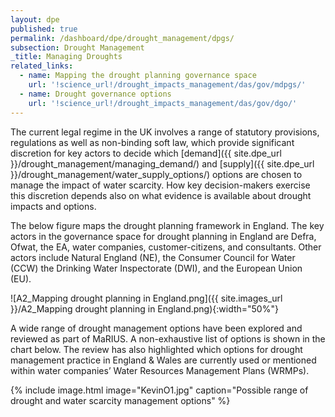 ```yaml
---
layout: dpe
published: true
permalink: /dashboard/dpe/drought_management/dpgs/
subsection: Drought Management
_title: Managing Droughts
related_links:
  - name: Mapping the drought planning governance space
    url: '!science_url!/drought_impacts_management/das/gov/mdpgs/'
  - name: Drought governance options
    url: '!science_url!/drought_impacts_management/das/gov/dgo/'
---
```

The current legal regime in the UK involves a range of statutory provisions, regulations as well as non-binding soft law, which provide significant discretion for key actors to decide which [demand]({{ site.dpe_url }}/drought_management/managing_demand/) and [supply]({{ site.dpe_url }}/drought_management/water_supply_options/) options are chosen to manage the impact of water scarcity. How key decision-makers exercise this discretion depends also on what evidence is available about drought impacts and options.

The below figure maps the drought planning framework in England. The key actors in the governance space for drought planning in England are Defra, Ofwat, the EA, water companies, customer-citizens, and consultants. Other actors include Natural England (NE), the Consumer Council for Water (CCW) the Drinking Water Inspectorate (DWI), and the European Union (EU). 

![A2_Mapping drought planning in England.png]({{ site.images_url }}/A2_Mapping drought planning in England.png){:width="50%"}

A wide range of drought management options have been explored and reviewed as part of MaRIUS. A non-exhaustive list of options is shown in the chart below. The review has also highlighted which options for drought management practice in England & Wales are currently used or mentioned within water companies’ Water Resources Management Plans (WRMPs).

{% include
image.html 
image="KevinO1.jpg"
caption="Possible range of drought and water scarcity management options" 
%}

<script>
(function()
{
console.log('3');
var firstImage = $('img[alt="Possible range of drought and water scarcity management options"]');
console.log(firstImage.attr('src'));
firstImage.hover(function()
{
$(this).attr('src','/mariusdroughtproject.org/assets/images/KevinO1a.jpg');
});
})();
</script>
